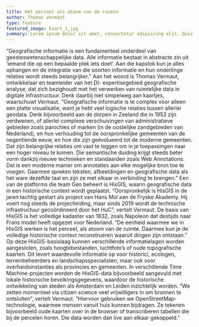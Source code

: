```yaml
---
title: Het perceel als atoom van de ruimte
author: Thomas Vermaut
type: feature
featured_image: kaart_1.jpg
summary: Lorem ipsum dolor sit amet, consectetur adipiscing elit. Duis in dignissim diam. Donec non scelerisque arcu, in elementum diam. Ut ultrices tempor ultricies. Aenean volutpat arcu est, sit amet aliquet mi volutpat vitae. In vel odio porttitor, egestas erat et, tincidunt augue. Fusce suscipit risus sed nisl sollicitudin vehicula.
---
```

“Geografische informatie is een fundamenteel onderdeel van geesteswetenschappelijke data. Alle informatie bestaat in abstracte zin uit ‘iemand die op een bepaalde plek iets doet’. Aan die kapstok kun je alles ophangen en de integratie van die soorten informatie en hun onderlinge relaties wordt steeds belangrijker.” Aan het woord is Thomas Vermaut, ontwikkelaar en teamleider van het DI- expertisegebied geografische analyse, dat zich bezighoudt met het verwerken van ruimtelijke data in digitale infrastructuur.
Denk daarbij niet simpelweg aan kaartjes, waarschuwt Vermaut. “Geografische informatie is te complex voor alleen een platte visualisatie, want je hebt veel logische relaties tussen allerlei geodata. Denk bijvoorbeeld aan de dorpen in Zeeland die in 1953 zijn verdwenen, of allerlei complexe verschuivingen van administratieve gebieden zoals parochies of marken (in de oostelijke zandgebieden van Nederland), en hun verhouding tot de oorspronkelijke gemeenten van de negentiende eeuw, en hoe die zijn geëvolueerd tot de moderne gemeenten. Dat zijn belangrijke relaties om vast te leggen om in je toepassingen naar een hoger niveau te komen. Die semantische duiding krijgt steeds beter vorm dankzij nieuwe technieken en standaarden zoals Web Annotations. Dat is een moderne manier om annotaties aan elke mogelijke bron toe te voegen. Daarmee spreken teksten, afbeeldingen en geografische data als het ware dezelfde taal en zijn ze met elkaar in verbinding te brengen.”
Een van de platforms die team Geo beheert is HisGIS, waarin geografische data in een historische context wordt geplaatst. “Oorspronkelijk is HisGIS in de jaren tachtig gestart als project van Hans Mol aan de Fryske Akademy. Hij voert nog steeds de projectleiding, maar sinds 2019 wordt de technische infrastructuur gecoördineerd door het HuC”, vertelt Vermaut. De basis van HisGIS is het volledige kadaster van 1832, zoals Napoleon dat destijds naar Frans model heeft opgezet voor Nederland. “De eenheid waarmee we in HisGIS werken is het perceel, als atoom van de ruimte. Daarmee kun je de volledige historische context reconstrueren waaruit dingen zijn ontstaan.”
Op deze HisGIS-basislaag kunnen verschillende informatielagen worden aangesloten, zoals hoogtebestanden, luchtfoto’s of oude topografische kaarten. Dit levert waardevolle informatie op voor historici, ecologen, terreinbeheerders en landschapsspecialisten, maar ook voor overheidsinstanties als provincies en gemeenten. In verschillende Time Machine-projecten worden de HisGIS-data bijvoorbeeld aangevuld met lokale historische bevolkingsgegevens, waardoor de historische ontwikkeling van steden als Amsterdam en Leiden inzichtelijk worden.
“We zetten momenteel via citizen science veel vrijwilligers in om bronnen te ontsluiten”, vertelt Vermaut. “Hiervoor gebruiken we OpenStreetMap-technologie, waarmee mensen vanuit huis kunnen bijdragen. Ze tekenen bijvoorbeeld oude kaarten over in de browser of transcriberen tabellen die bij de percelen horen. Die data worden dan live aan elkaar gekoppeld.”
